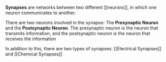 **Synapses** are networks between two different [[neurons]], in which one neuron communicates to another. 

There are two neurons involved in the synapse: The **Presynaptic Neuron** and the **Postsynaptic Neuron**. The presynaptic neuron is the neuron that transmits information, and the postsynaptic neuron is the neuron that receives the information

In addition to this, there are two types of synapses: [[Electrical Synapses]] and [[Chemical Synapses]]

